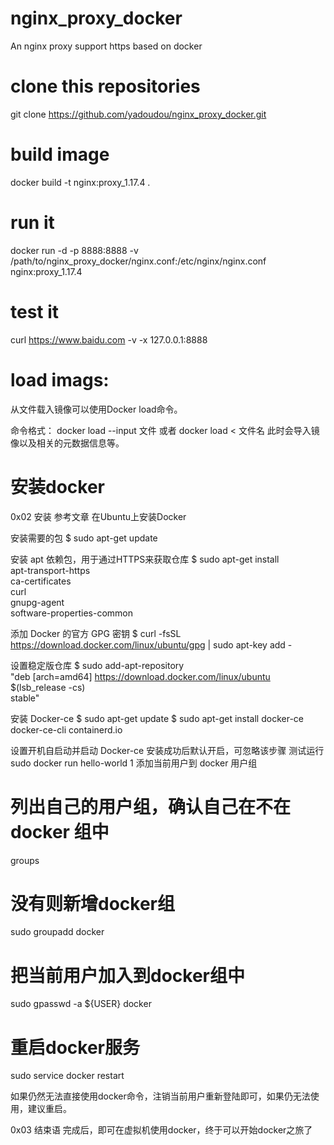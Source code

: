 # nginx_proxy_docker
An nginx proxy support https based on docker

# clone this repositories 
git clone https://github.com/yadoudou/nginx_proxy_docker.git

# build image
 docker build -t nginx:proxy_1.17.4 .
 
# run it
docker run -d -p 8888:8888 -v /path/to/nginx_proxy_docker/nginx.conf:/etc/nginx/nginx.conf nginx:proxy_1.17.4

# test it
curl https://www.baidu.com -v -x 127.0.0.1:8888


# load imags:
从文件载入镜像可以使用Docker load命令。

命令格式：
docker load --input 文件
或者
docker load < 文件名
此时会导入镜像以及相关的元数据信息等。

# 安装docker
0x02 安装
参考文章 在Ubuntu上安装Docker

安装需要的包
$ sudo apt-get update

安装 apt 依赖包，用于通过HTTPS来获取仓库
$ sudo apt-get install \
   apt-transport-https \
   ca-certificates \
   curl \
   gnupg-agent \
   software-properties-common

添加 Docker 的官方 GPG 密钥
$ curl -fsSL https://download.docker.com/linux/ubuntu/gpg | sudo apt-key add -

设置稳定版仓库
$ sudo add-apt-repository \
   "deb [arch=amd64] https://download.docker.com/linux/ubuntu \
  $(lsb_release -cs) \
  stable"

安装 Docker-ce
$ sudo apt-get update
$ sudo apt-get install docker-ce docker-ce-cli containerd.io

设置开机自启动并启动 Docker-ce
安装成功后默认开启，可忽略该步骤
测试运行
sudo docker run hello-world
1
添加当前用户到 docker 用户组
# 列出自己的用户组，确认自己在不在 docker 组中
groups
# 没有则新增docker组
sudo groupadd docker
# 把当前用户加入到docker组中
sudo gpasswd -a ${USER} docker
# 重启docker服务
sudo service docker restart

如果仍然无法直接使用docker命令，注销当前用户重新登陆即可，如果仍无法使用，建议重启。

0x03 结束语
完成后，即可在虚拟机使用docker，终于可以开始docker之旅了
